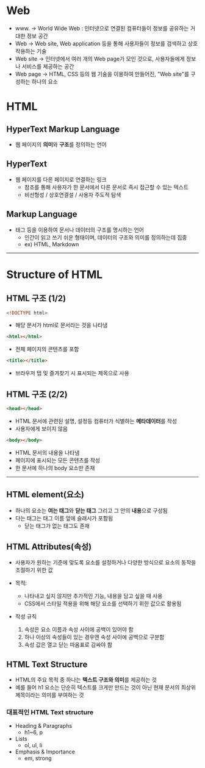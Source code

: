 # Web
- www. -> World Wide Web : 인터넷으로 연결된 컴퓨터들이 정보를 공유하는 거대한 정보 공간
- Web -> Web site, Web application 등을 통해 사용자들이 정보를 검색하고 상호 작용하는 기술
- Web site -> 인터넷에서 여러 개의 Web page가 모인 것으로, 사용자들에게 정보나 서비스를 제공하는 공간
- Web page -> HTML, CSS 등의 웹 기술을 이용하여 만들어진, "Web site"를 구성하는 하나의 요소

# HTML
## HyperText Markup Language
- 웹 페이지의 **의미**와 **구조**를 정의하는 언어
## HyperText
- 웹 페이지를 다른 페이지로 연결하는 링크
    - 참조를 통해 사용자가 한 문서에서 다른 문서로 즉시 접근할 수 있는 텍스트
    - 비선형성 / 상호연결설 / 사용자 주도적 탐색
## Markup Language
- 태그 등을 이용하여 문서나 데이터의 구조를 명시하는 언어
    - 인간이 읽고 쓰기 쉬운 형태이며, 데이터의 구조와 의미를 정의하는데 집중
    - ex) HTML, Markdown
---
# Structure of HTML
## HTML 구조 (1/2)
```html
<!DOCTYPE html>
```
- 해당 문서가 html로 문서라는 것을 나타냄
```html
<html></html>
```
- 전체 페이지의 콘텐츠를 포함
```html
<title></title>
```
- 브라우저 탭 및 즐겨찾기 시 표시되는 제목으로 사용
## HTML 구조 (2/2)
```html
<head></head>
```
- HTML 문서에 관련된 설명, 설정등 컴퓨터가 식별하는 **메타데이터**를 작성
- 사용자에게 보이지 않음
```html
<body></body>
```
- HTML 문서의 내용을 나타냄
- 페이지에 표시되는 모든 콘텐츠를 작성
- 한 문서에 하나의 body 요소만 존재
---
## HTML element(요소)
- 하나의 요소는 **여는 태그**와 **닫는 태그** 그리고 그 안의 **내용**으로 구성됨
- 다는 태그는 태그 이름 앞에 슬래시가 포함됨
    - 닫는 태그가 없는 태그도 존재

## HTML Attributes(속성)
- 사용자가 원하는 기준에 맞도록 요소를 설정하거나 다양한 방식으로 요소의 동작을 조절하기 위한 값
- 목적:
    - 나타내고 싶지 않지만 추가적인 기능, 내용을 담고 싶을 때 사용
    - CSS에서 스타일 적용을 위해 해당 요소를 선택하기 위한 값으로 활용됨

- 작성 규칙
    1. 속성은 요소 이름과 속성 사이에 공백이 있어야 함
    2. 하나 이상의 속성들이 있는 경우엔 속성 사이에 공백으로 구분함
    3. 속성 값은 열고 닫는 따옴표로 감싸야 함

## HTML Text Structure
- HTML의 주요 목적 중 하나는 **텍스트 구조와 의미**를 제공하는 것
- 예를 들어 h1 요소는 단순히 텍스트를 크게만 만드는 것이 아닌 현재 문서의 최상위 제목이라는 의미를 부여하는 것

### 대표적인 HTML Text structure
- Heading & Paragraphs
    - h1~6, p
- Lists
    - ol, ul, li
- Emphasis & Importance
    - em, strong

